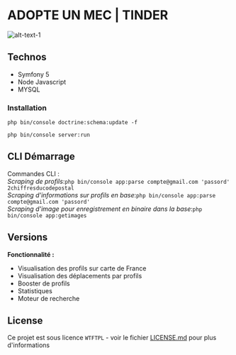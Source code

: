 # ADOPTE UN MEC | TINDER

![alt-text-1](https://s.adopteunmec.com/fr/www/img/_common/logos/aum_256_256.jpg?d2e5c7c1dc5cf98b5e9f9ce208a8f5dc "adopteunmec") 

## Technos

- Symfony 5
- Node Javascript 
- MYSQL

### Installation

``php bin/console doctrine:schema:update -f`` 

``php bin/console server:run`` 

## CLI Démarrage

Commandes CLI :  
_Scraping de profils_:``php bin/console app:parse compte@gmail.com 'passord' 2chiffresducodepostal``  
_Scraping d'informations sur profils en base_:``php bin/console app:parse compte@gmail.com 'passord'``  
_Scraping d'image pour enregistrement en binaire dans la base_:``php bin/console app:getimages``   


## Versions

**Fonctionnalité :**

- Visualisation des profils sur carte de France
- Visualisation des déplacements par profils 
- Booster de profils 
- Statistiques
- Moteur de recherche

## License

Ce projet est sous licence ``WTFTPL`` - voir le fichier [LICENSE.md](LICENSE.md) pour plus d'informations



